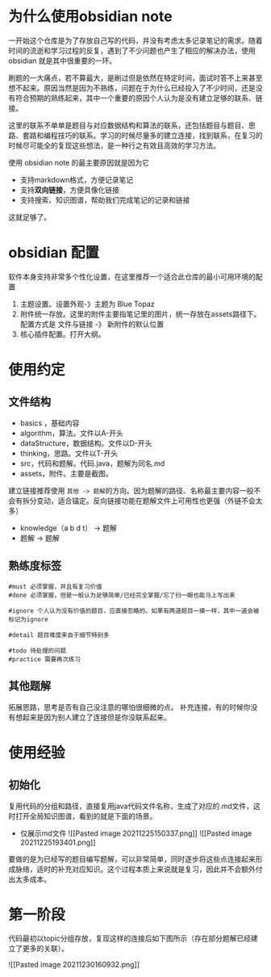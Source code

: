 # 为什么使用obsidian note
一开始这个仓库是为了存放自己写的代码，并没有考虑太多记录笔记的需求。随着时间的流逝和学习过程的反复，遇到了不少问题也产生了相应的解决办法，使用 obsidian 就是其中很重要的一环。

刷题的一大痛点，若不算最大，是刷过但是依然在特定时间，面试时答不上来甚至想不起来。原因当然是因为不熟练，问题在于为什么已经投入了不少时间，还是没有符合预期的熟练起来，其中一个重要的原因个人认为是没有建立足够的联系、链接。

这里的联系不单单是题目与对应数据结构和算法的联系，还包括题目与题目、思路、套路和编程技巧的联系。学习的时候尽量多的建立连接，找到联系，在复习的时候尽可能全的复现这些想法，是一种行之有效且高效的学习方法。

使用 obsidian note 的最主要原因就是因为它
- 支持markdown格式，方便记录笔记
- 支持**双向链接**，方便具像化链接
- 支持搜索、知识图谱，帮助我们完成笔记的记录和链接

这就足够了。

# obsidian 配置
软件本身支持非常多个性化设置，在这里推荐一个适合此仓库的最小可用环境的配置
1. 主题设置。设置外观-》主题为 Blue Topaz
2. 附件统一存放。这里的附件主要指笔记里的图片，统一存放在assets路径下。配置方式是 文件与链接 -》 新附件的默认位置
3. 核心插件配置。打开大纲。


# 使用约定
## 文件结构
- basics ，基础内容
- algorithm，算法。文件以A-开头
- dataStructure，数据结构。文件以D-开头
- thinking，思路。文件以T-开头
- src，代码和题解。代码.java，题解为同名.md
- assets，附件。主要是截图。

建立链接推荐使用 `其他 -> 题解`的方向。因为题解的路径、名称最主要内容一般不会有拆分变动，适合锚定。反向链接功能在题解文件上可用性也更强（外链不会太多）
- knowledge（a b d t） -> 题解 
- 题解 -> 题解


## 熟练度标签
```less
#must 必须掌握，并且有复习价值
#done 必须掌握，但是一般认为足够简单/已经完全掌握/忘了扫一眼也能马上写出来

#ignore 个人认为没有价值的题目，应直接忽略的。如果有两道题目一摸一样，其中一道会被标记为ignore

#detail 题目难度来自于细节特别多

#todo 待处理的问题
#practice 需要再次练习
```

## 其他题解
拓展思路，思考是否有自己没注意的哪怕很细微的点。
补充连接，有的时候你没有想起来是因为别人建立了连接但是你没联系起来。


# 使用经验
## 初始化
复用代码的分组和路径，直接复用java代码文件名称，生成了对应的.md文件，这时打开全局知识图谱，看到的就是下面的场景。
- 仅展示md文件
![[Pasted image 20211225150337.png]]
![[Pasted image 20211225193401.png]]

要做的是为已经写的题目编写题解，可以非常简单，同时逐步将这些点连接起来形成脉络，适时的补充对应知识。这个过程本质上来说就是复习，因此并不会额外付出太多成本。


# 第一阶段

代码最初以topic分组存放，复现这样的连接后如下图所示（存在部分题解已经建立了更多的关联）。

![[Pasted image 20211230160932.png]]